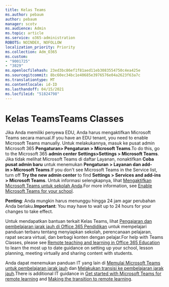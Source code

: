 ```yaml
---
title: Kelas Teams
ms.author: pebaum
author: pebaum
manager: scotv
ms.audience: Admin
ms.topic: article
ms.service: o365-administration
ROBOTS: NOINDEX, NOFOLLOW
localization_priority: Priority
ms.collection: Adm_O365
ms.custom:
- "9001725"
- "3829"
ms.openlocfilehash: 23ed3bc86ef1f81aed11eb3083554750c4ea425e
ms.sourcegitcommit: 8bc60ec34bc1e40685e3976576e04a2623f63a7c
ms.translationtype: MT
ms.contentlocale: id-ID
ms.lasthandoff: 04/15/2021
ms.locfileid: "51824798"
---
```

# <a name="teams-classes"></a><span data-ttu-id="9f08d-102">Kelas Teams</span><span class="sxs-lookup"><span data-stu-id="9f08d-102">Teams Classes</span></span>

<span data-ttu-id="9f08d-103">Jika Anda memiliki penyewa EDU, Anda harus mengaktifkan Microsoft Teams secara manual.</span><span class="sxs-lookup"><span data-stu-id="9f08d-103">If you have an EDU tenant, you need to enable Microsoft Teams manually.</span></span> <span data-ttu-id="9f08d-104">Untuk melakukannya, masuk ke pusat admin Microsoft 365 **Pengaturan> Pengaturan > Microsoft Teams**.</span><span class="sxs-lookup"><span data-stu-id="9f08d-104">To do this, go to the Microsoft 365 **admin center Settings>Settings > Microsoft Teams**.</span></span> <span data-ttu-id="9f08d-105">Jika tidak melihat Microsoft Teams di daftar Layanan, nonaktifkan **Coba pusat admin baru** untuk menemukan **Pengaturan > Layanan dan add-in > Microsoft Teams**.</span><span class="sxs-lookup"><span data-stu-id="9f08d-105">If you don't see Microsoft Teams in the Service list, turn off **Try the new admin center** to find **Settings > Services and add-ins > Microsoft Teams**.</span></span> <span data-ttu-id="9f08d-106">Untuk informasi selengkapnya, lihat [Mengaktifkan Microsoft Teams untuk sekolah Anda](https://docs.microsoft.com/microsoft-365/education/intune-edu-trial/enable-microsoft-teams#enable-microsoft-teams-for-your-school-1).</span><span class="sxs-lookup"><span data-stu-id="9f08d-106">For more information, see [Enable Microsoft Teams for your school](https://docs.microsoft.com/microsoft-365/education/intune-edu-trial/enable-microsoft-teams#enable-microsoft-teams-for-your-school-1).</span></span> 

<span data-ttu-id="9f08d-107">**Penting**: Anda mungkin harus menunggu hingga 24 jam agar perubahan Anda berlaku.</span><span class="sxs-lookup"><span data-stu-id="9f08d-107">**Important**: You may have to wait up to 24 hours for your changes to take effect.</span></span> 

<span data-ttu-id="9f08d-108">Untuk mendapatkan bantuan terkait Kelas Teams, lihat [Pengajaran dan pembelajaran jarak jauh di Office 365 Pendidikan](https://support.office.com/article/remote-teaching-and-learning-in-office-365-education-f651ccae-7b65-478b-8366-51bb884025c4) untuk mempelajari panduan terbaru tentang menyiapkan sekolah, perencanaan pelajaran, rapat secara virtual, dan berbagi konten dengan pelajar.</span><span class="sxs-lookup"><span data-stu-id="9f08d-108">For help with Teams Classes, please see [Remote teaching and learning in Office 365 Education](https://support.office.com/article/remote-teaching-and-learning-in-office-365-education-f651ccae-7b65-478b-8366-51bb884025c4) to learn the most up to date guidance on setting up your school, lesson planning, meeting virtually and sharing content with students.</span></span>

<span data-ttu-id="9f08d-109">Anda dapat menemukan panduan IT yang lain di [Memulai Microsoft Teams untuk pembelajaran jarak jauh](https://docs.microsoft.com/MicrosoftTeams/remote-learning-edu) dan [Melakukan transisi ke pembelajaran jarak jauh](https://www.microsoft.com/education/remote-learning).</span><span class="sxs-lookup"><span data-stu-id="9f08d-109">There is additional IT guidance in [Get started with Microsoft Teams for remote learning](https://docs.microsoft.com/MicrosoftTeams/remote-learning-edu) and [Making the transition to remote learning](https://www.microsoft.com/education/remote-learning).</span></span>
